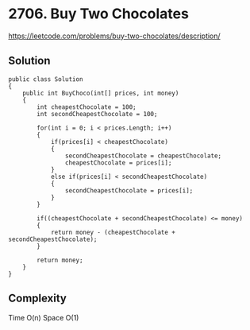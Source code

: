# 2706. Buy Two Chocolates

https://leetcode.com/problems/buy-two-chocolates/description/

## Solution

    public class Solution
    {
        public int BuyChoco(int[] prices, int money)
        {
            int cheapestChocolate = 100;
            int secondCheapestChocolate = 100;

            for(int i = 0; i < prices.Length; i++)
            {
                if(prices[i] < cheapestChocolate)
                {
                    secondCheapestChocolate = cheapestChocolate;
                    cheapestChocolate = prices[i];
                }
                else if(prices[i] < secondCheapestChocolate)
                {
                    secondCheapestChocolate = prices[i];
                }
            }

            if((cheapestChocolate + secondCheapestChocolate) <= money)
            {
                return money - (cheapestChocolate + secondCheapestChocolate);
            }

            return money;
        }
    }

## Complexity

Time O(n)
Space O(1)

